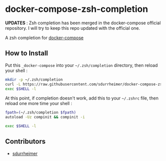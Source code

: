 # docker-compose-zsh-completion

__UPDATES__ : Zsh completion has been merged in the docker-compose official repository. I will try to keep this repo updated with the official one.

A zsh completion for [docker-compose](https://github.com/docker/compose)

## How to Install

Put this `_docker-compose` into your `~/.zsh/completion` directory, then reload your shell :
```sh
mkdir -p ~/.zsh/completion
curl -L https://raw.githubusercontent.com/sdurrheimer/docker-compose-zsh-completion/master/_docker-compose > ~/.zsh/completion/_docker-compose
exec $SHELL -l
```

At this point, if completion doesn't work, add this to your `~/.zshrc` file, then reload one more time your shell :
```sh
fpath=(~/.zsh/completion $fpath)
autoload -Uz compinit && compinit -i
```
```sh
exec $SHELL -l
```

## Contributors

* [sdurrheimer](http://github.com/sdurrheimer)
